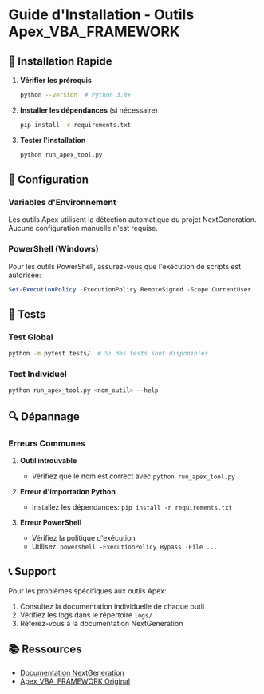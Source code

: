 # Guide d'Installation - Outils Apex_VBA_FRAMEWORK

## 🚀 Installation Rapide

1. **Vérifier les prérequis**
   ```bash
   python --version  # Python 3.8+
   ```

2. **Installer les dépendances** (si nécessaire)
   ```bash
   pip install -r requirements.txt
   ```

3. **Tester l'installation**
   ```bash
   python run_apex_tool.py
   ```

## 🔧 Configuration

### Variables d'Environnement

Les outils Apex utilisent la détection automatique du projet NextGeneration.
Aucune configuration manuelle n'est requise.

### PowerShell (Windows)

Pour les outils PowerShell, assurez-vous que l'exécution de scripts est autorisée:
```powershell
Set-ExecutionPolicy -ExecutionPolicy RemoteSigned -Scope CurrentUser
```

## 🧪 Tests

### Test Global
```bash
python -m pytest tests/  # Si des tests sont disponibles
```

### Test Individuel
```bash
python run_apex_tool.py <nom_outil> --help
```

## 🔍 Dépannage

### Erreurs Communes

1. **Outil introuvable**
   - Vérifiez que le nom est correct avec `python run_apex_tool.py`

2. **Erreur d'importation Python**
   - Installez les dépendances: `pip install -r requirements.txt`

3. **Erreur PowerShell**
   - Vérifiez la politique d'exécution
   - Utilisez: `powershell -ExecutionPolicy Bypass -File ...`

## 📞 Support

Pour les problèmes spécifiques aux outils Apex:
1. Consultez la documentation individuelle de chaque outil
2. Vérifiez les logs dans le répertoire `logs/`
3. Référez-vous à la documentation NextGeneration

## 📚 Ressources

- [Documentation NextGeneration](../docs/)
- [Apex_VBA_FRAMEWORK Original](G:/Dev/Apex_VBA_FRAMEWORK/)

